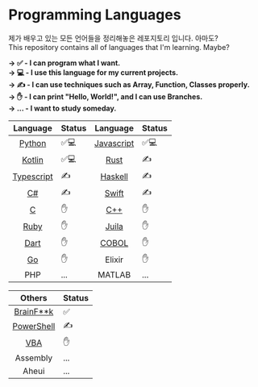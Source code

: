 # Programming Languages
제가 배우고 있는 모든 언어들을 정리해놓은 레포지토리 입니다. 아마도?<br>
This repository contains all of languages that I'm learning. Maybe?

**→ ✅ - I can program what I want. <br>
→ 💻 - I use this language for my current projects. <br>
→ ✍️ - I can use techniques such as Array, Function, Classes properly. <br>
→ ✋ - I can print "Hello, World!", and I can use Branches. <br>
→ ... - I want to study someday. <br>**

|Language|Status|                          Language|Status|
|:------:|---                |             :------:|---|
|[Python](/Python)|✅💻|                  [Javascript](/Javascript)|✅💻|   [Lua](/Lua)|✋
|[Kotlin](/Kotlin)|✅💻|                  [Rust](/Rust)|✍️|
|[Typescript](/Typescript)|✍️|            [Haskell](/Haskell)|✍️|                                                   
|[C#](/C#)|✍️|                            [Swift](/Swift)|✍️|                                
|[C](/C)|✋|                               [C++](/C++)|✋|
|[Ruby](/Ruby)|✋|                         [Juila](/Juila)|✋|
[Dart](/Dart)|✋|                          [COBOL](/COBOL)|✋|
|[Go](/Go)|✋|                             Elixir|✋|
|PHP|...|                                  MATLAB|...|

|Others|Status|
|:------:|---|
|[BrainF\*\*k](/BrainFuck)|✅|
|[PowerShell](/PowerShell)|✍️|
|[VBA](https://github.com/pl-Steve28-lq/VBA-PPT)|✋|
|Assembly|...|
|Aheui|...|
